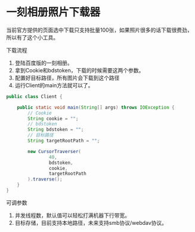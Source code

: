 # 一刻相册照片下载器
当前官方提供的页面选中下载只支持批量100张，如果照片很多的话下载很费劲，所以有了这个小工具。

下载流程
1. 登陆百度版的一刻相册。
2. 拿到Cookie和bdstoken，下载的时候需要这两个参数。
3. 配置好目标路径，所有图片会下载到这个路径
4. 运行Client的main方法就可以了。

```java
public class Client {

    public static void main(String[] args) throws IOException {
        // Cookie
        String cookie = "";
        // bdstoken
        String bdstoken = "";
        // 目标路径
        String targetRootPath = "";

        new CursorTraverser(
                40,
                bdstoken,
                cookie,
                targetRootPath
        ).traverse();
    }
}
```

可调参数
1. 并发线程数，默认值可以轻松打满机器下行带宽。
2. 目标存储，目前支持本地路径，未来支持smb协议/webdav协议。

